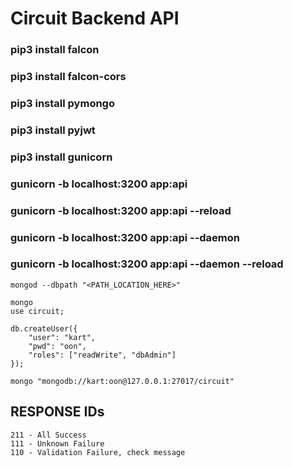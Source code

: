 # Circuit Backend API

### pip3 install falcon
### pip3 install falcon-cors
### pip3 install pymongo
### pip3 install pyjwt
### pip3 install gunicorn

### gunicorn -b localhost:3200 app:api
### gunicorn -b localhost:3200 app:api --reload
### gunicorn -b localhost:3200 app:api --daemon
### gunicorn -b localhost:3200 app:api --daemon --reload

```
mongod --dbpath "<PATH_LOCATION_HERE>"
```

```
mongo
use circuit;
```

```
db.createUser({
	"user": "kart",
	"pwd": "oon",
	"roles": ["readWrite", "dbAdmin"]
});
```

```
mongo "mongodb://kart:oon@127.0.0.1:27017/circuit"
```

## RESPONSE IDs

```
211 - All Success
111 - Unknown Failure
110 - Validation Failure, check message
```